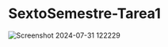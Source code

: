 # SextoSemestre-Tarea1
![Screenshot 2024-07-31 122229](https://github.com/user-attachments/assets/94ee43bb-1912-481c-9113-a3b79bbb2998)
